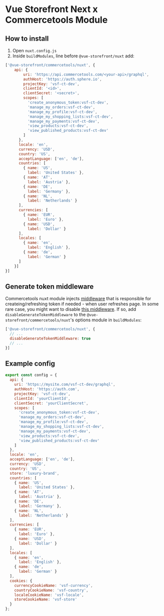 # Vue Storefront Next x Commercetools Module
## How to install
1. Open `nuxt.config.js`
2. Inside `buildModules`, line before `@vue-storefront/nuxt` add:
```js
['@vue-storefront/commercetools/nuxt', {
    api: {
        uri: 'https://api.commercetools.com/<your-api>/graphql',
        authHost: 'https://auth.sphere.io',
        projectKey: 'vsf-ct-dev',
        clientId: '<id>',
        clientSecret: '<secret>',
        scopes: [
          'create_anonymous_token:vsf-ct-dev',
          'manage_my_orders:vsf-ct-dev',
          'manage_my_profile:vsf-ct-dev',
          'manage_my_shopping_lists:vsf-ct-dev',
          'manage_my_payments:vsf-ct-dev',
          'view_products:vsf-ct-dev',
          'view_published_products:vsf-ct-dev'
        ]
      },
      locale: 'en',
      currency: 'USD',
      country: 'US',
      acceptLanguage: ['en', 'de'],
      countries: [
        { name: 'US',
          label: 'United States' },
        { name: 'AT',
          label: 'Austria' },
        { name: 'DE',
          label: 'Germany' },
        { name: 'NL',
          label: 'Netherlands' }
      ],
      currencies: [
        { name: 'EUR',
          label: 'Euro' },
        { name: 'USD',
          label: 'Dollar' }
      ],
      locales: [
        { name: 'en',
          label: 'English' },
        { name: 'de',
          label: 'German' }
      ]
    }]
}]
```

## Generate token middleware
Commercetools nuxt module injects [middleware](https://github.com/DivanteLtd/vue-storefront/blob/next/packages/commercetools/composables/nuxt/token-middleware.js) that is responsible for createing/refreshing token if needed - when user refreshes page. In some rare case, you might want to disable [this middleware](https://github.com/DivanteLtd/vue-storefront/blob/next/packages/commercetools/composables/nuxt/token-middleware.js). If so, add `disableGenerateTokenMiddleware` to the `@vue-storefront/commercetools/nuxt`'s options module in `buildModules`:
```js
['@vue-storefront/commercetools/nuxt', {
  // ...
  disableGenerateTokenMiddleware: true
  // ...
}]
```

## Example config
```js
export const config = {
  api: {
    uri: 'https://mysite.com/vsf-ct-dev/graphql',
    authHost: 'https://auth.com',
    projectKey: 'vsf-ct-dev',
    clientId: 'yourClientId',
    clientSecret: 'yourClientSecret',
    scopes: [
      'create_anonymous_token:vsf-ct-dev',
      'manage_my_orders:vsf-ct-dev',
      'manage_my_profile:vsf-ct-dev',
      'manage_my_shopping_lists:vsf-ct-dev',
      'manage_my_payments:vsf-ct-dev',
      'view_products:vsf-ct-dev',
      'view_published_products:vsf-ct-dev'
    ]
  },
  locale: 'en',
  acceptLanguage: ['en', 'de'],
  currency: 'USD',
  country: 'US',
  store: 'luxury-brand',
  countries: [
    { name: 'US',
      label: 'United States' },
    { name: 'AT',
      label: 'Austria' },
    { name: 'DE',
      label: 'Germany' },
    { name: 'NL',
      label: 'Netherlands' }
  ],
  currencies: [
    { name: 'EUR',
      label: 'Euro' },
    { name: 'USD',
      label: 'Dollar' }
  ],
  locales: [
    { name: 'en',
      label: 'English' },
    { name: 'de',
      label: 'German' }
  ],
  cookies: {
    currencyCookieName: 'vsf-currency',
    countryCookieName: 'vsf-country',
    localeCookieName: 'vsf-locale',
    storeCookieName: 'vsf-store'
  }
};
```
